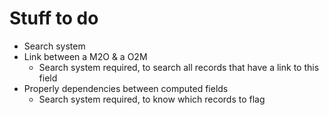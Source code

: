 # Stuff to do

- Search system
- Link between a M2O & a O2M
  - Search system required, to search all records that have a link to this field
- Properly dependencies between computed fields
  - Search system required, to know which records to flag